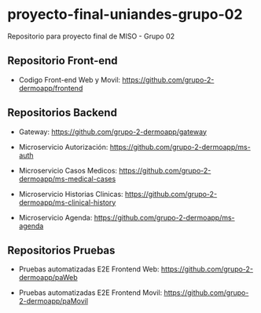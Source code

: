 # proyecto-final-uniandes-grupo-02
Repositorio para proyecto final de MISO - Grupo 02

## Repositorio Front-end

* Codigo Front-end Web y Movil: https://github.com/grupo-2-dermoapp/frontend

## Repositorios Backend

* Gateway: https://github.com/grupo-2-dermoapp/gateway

* Microservicio Autorización: https://github.com/grupo-2-dermoapp/ms-auth

* Microservicio Casos Medicos: https://github.com/grupo-2-dermoapp/ms-medical-cases

* Microservicio Historias Clinicas: https://github.com/grupo-2-dermoapp/ms-clinical-history

* Microservicio Agenda: https://github.com/grupo-2-dermoapp/ms-agenda

## Repositorios Pruebas

* Pruebas automatizadas E2E Frontend Web: https://github.com/grupo-2-dermoapp/paWeb

* Pruebas automatizadas E2E Frontend Movil: https://github.com/grupo-2-dermoapp/paMovil
